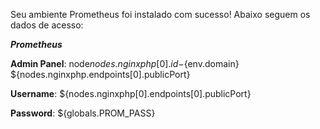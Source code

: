 Seu ambiente Prometheus foi instalado com sucesso! Abaixo seguem os dados de acesso:


***Prometheus***

**Admin Panel**: node${nodes.nginxphp[0].id}-${env.domain} ${nodes.nginxphp.endpoints[0].publicPort}

**Username**: ${nodes.nginxphp[0].endpoints[0].publicPort}

**Password**: ${globals.PROM_PASS} 
